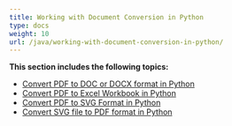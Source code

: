 ```yaml
---
title: Working with Document Conversion in Python
type: docs
weight: 10
url: /java/working-with-document-conversion-in-python/
---
```


**This section includes the following topics:**

- [Convert PDF to DOC or DOCX format in Python](/pdf/java/convert-pdf-to-doc-or-docx-format-in-python-html/)
- [Convert PDF to Excel Workbook in Python](/pdf/java/convert-pdf-to-excel-workbook-in-python-html/)
- [Convert PDF to SVG Format in Python](/pdf/java/convert-pdf-to-svg-format-in-python-html/)
- [Convert SVG file to PDF format in Python](/pdf/java/convert-svg-file-to-pdf-format-in-python-html/)
